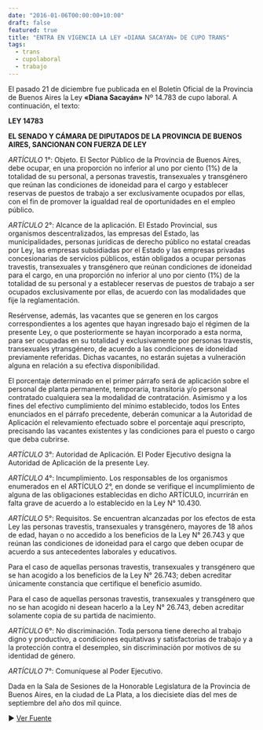 ```yaml
---
date: "2016-01-06T00:00:00+10:00"
draft: false
featured: true
title: "ENTRA EN VIGENCIA LA LEY «DIANA SACAYAN» DE CUPO TRANS"
tags:
  - trans
  - cupolaboral
  - trabajo
---
```


El pasado 21 de diciembre fue publicada en el Boletín Oficial de la Provincia de Buenos Aires la Ley **«Diana Sacayán»** Nº 14.783 de cupo laboral. A continuación, el texto:

**LEY 14783**

**EL SENADO Y CÁMARA DE DIPUTADOS DE LA PROVINCIA DE BUENOS AIRES, SANCIONAN CON FUERZA DE LEY**

*ARTÍCULO* 1°: Objeto. El Sector Público de la Provincia de Buenos Aires, debe ocupar, en una proporción no inferior al uno por ciento (1%) de la totalidad de su personal, a personas travestis, transexuales y transgénero que reúnan las condiciones de idoneidad para el cargo y establecer reservas de puestos de trabajo a ser exclusivamente ocupados por ellas, con el fin de promover la igualdad real de oportunidades en el empleo público.

*ARTÍCULO* 2°: Alcance de la aplicación. El Estado Provincial, sus organismos descentralizados, las empresas del Estado, las municipalidades, personas jurídicas de derecho público no estatal creadas por Ley, las empresas subsidiadas por el Estado y las empresas privadas concesionarias de servicios públicos, están obligados a ocupar personas travestis, transexuales y transgénero que reúnan condiciones de idoneidad para el cargo, en una proporción no inferior al uno por ciento (1%) de la totalidad de su personal y a establecer reservas de puestos de trabajo a ser ocupados exclusivamente por ellas, de acuerdo con las modalidades que fije la reglamentación.

Resérvense, además, las vacantes que se generen en los cargos correspondientes a los agentes que hayan ingresado bajo el régimen de la presente Ley, o que posteriormente se hayan incorporado a esta norma, para ser ocupadas en su totalidad y exclusivamente por personas travestis, transexuales ytransgénero, de acuerdo a las condiciones de idoneidad previamente referidas. Dichas vacantes, no estarán sujetas a vulneración alguna en relación a su efectiva disponibilidad.

El porcentaje determinado en el primer párrafo será de aplicación sobre el personal de planta permanente, temporaria, transitoria y/o personal contratado cualquiera sea la modalidad de contratación. Asimismo y a los fines del efectivo cumplimiento del mínimo establecido, todos los Entes enunciados en el párrafo precedente, deberán comunicar a la Autoridad de Aplicación el relevamiento efectuado sobre el porcentaje aquí prescripto, precisando las vacantes existentes y las condiciones para el puesto o cargo que deba cubrirse.

*ARTÍCULO* 3°: Autoridad de Aplicación. El Poder Ejecutivo designa la Autoridad de Aplicación de la presente Ley.

*ARTÍCULO* 4°: Incumplimiento. Los responsables de los organismos enumerados en el ARTÍCULO 2°, en donde se verifique el incumplimiento de alguna de las obligaciones establecidas en dicho ARTÍCULO, incurrirán en falta grave de acuerdo a lo establecido en la Ley N° 10.430.

*ARTÍCULO* 5°: Requisitos. Se encuentran alcanzadas por los efectos de esta Ley las personas travestis, transexuales y transgénero, mayores de 18 años de edad, hayan o no accedido a los beneficios de la Ley N° 26.743 y que reúnan las condiciones de idoneidad para el cargo que deben ocupar de acuerdo a sus antecedentes laborales y educativos.

Para el caso de aquellas personas travestis, transexuales y transgénero que se han acogido a los beneficios de la Ley N° 26.743; deben acreditar únicamente constancia que certifique el beneficio asumido.

Para el caso de aquellas personas travestis, transexuales y transgénero que no se han acogido ni desean hacerlo a la Ley N° 26.743, deben acreditar solamente copia de su partida de nacimiento.

*ARTÍCULO* 6°: No discriminación. Toda persona tiene derecho al trabajo digno y productivo, a condiciones equitativas y satisfactorias de trabajo y a la protección contra el desempleo, sin discriminación por motivos de su identidad de género.

*ARTÍCULO* 7°: Comuníquese al Poder Ejecutivo.

Dada en la Sala de Sesiones de la Honorable Legislatura de la Provincia de Buenos Aires, en la ciudad de La Plata, a los diecisiete días del mes de septiembre del año dos mil quince.

:arrow_forward: [Ver Fuente]("http://www.gob.gba.gov.ar/legislacion/legislacion/l-14783.html")